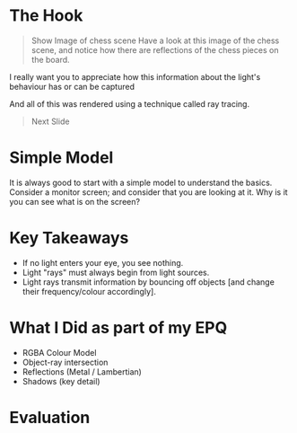 

# The Hook
> Show Image of chess scene
Have a look at this image of the chess scene, and notice how there are
reflections of the chess pieces on the board. 

I really want you to appreciate how this information about the light's 
behaviour has or can be captured

And all of this was rendered using a technique called ray tracing.
> Next Slide


# Simple Model
It is always good to start with a simple model to understand the basics.
Consider a monitor screen; and consider that you are looking at it. 
Why is it you can see what is on the screen?


# Key Takeaways
- If no light enters your eye, you see nothing.
- Light "rays" must always begin from light sources.
- Light rays transmit information by bouncing off objects [and change their frequency/colour accordingly].

# What I Did as part of my EPQ
- RGBA Colour Model
- Object-ray intersection
- Reflections (Metal / Lambertian)
- Shadows (key detail)

# Evaluation
